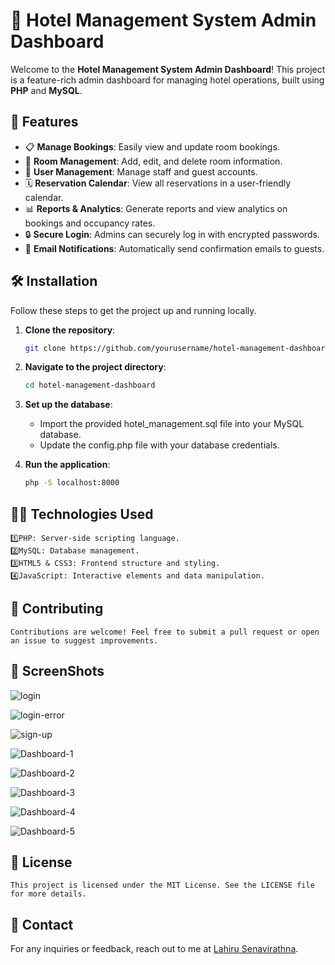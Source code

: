 # 🏨 Hotel Management System Admin Dashboard

Welcome to the **Hotel Management System Admin Dashboard**! This project is a feature-rich admin dashboard for managing hotel operations, built using **PHP** and **MySQL**.

## 🚀 Features

- 📋 **Manage Bookings**: Easily view and update room bookings.
- 🏢 **Room Management**: Add, edit, and delete room information.
- 👥 **User Management**: Manage staff and guest accounts.
- 🗓️ **Reservation Calendar**: View all reservations in a user-friendly calendar.
- 📊 **Reports & Analytics**: Generate reports and view analytics on bookings and occupancy rates.
- 🔒 **Secure Login**: Admins can securely log in with encrypted passwords.
- 📧 **Email Notifications**: Automatically send confirmation emails to guests.

## 🛠️ Installation

Follow these steps to get the project up and running locally.

1. **Clone the repository**:
   ```bash
   git clone https://github.com/yourusername/hotel-management-dashboard.git

2. **Navigate to the project directory**:
    ```bash
   cd hotel-management-dashboard

3. **Set up the database**:
   - Import the provided hotel_management.sql file into your MySQL database.
   - Update the config.php file with your database credentials.
   
4. **Run the application**:
   ```bash
   php -S localhost:8000

## 👨‍💻 Technologies Used

    1️⃣PHP: Server-side scripting language.
    2️⃣MySQL: Database management.
    3️⃣HTML5 & CSS3: Frontend structure and styling.
    4️⃣JavaScript: Interactive elements and data manipulation.

## 🤝 Contributing
    Contributions are welcome! Feel free to submit a pull request or open an issue to suggest improvements.

## 📲 ScreenShots
![login](https://github.com/user-attachments/assets/09277d35-2d39-4e7c-bb25-5993fe7b04b6)

![login-error](https://github.com/user-attachments/assets/32391100-917c-4fa5-b8a8-ffb28a77ee71)

![sign-up](https://github.com/user-attachments/assets/4be625ae-cecd-4c3a-ac5b-851cd0cb44d8)

![Dashboard-1](https://github.com/user-attachments/assets/9ebbf723-a6e7-4bca-9d48-843bce04896f)

![Dashboard-2](https://github.com/user-attachments/assets/69214b6c-f3ab-45aa-b096-f32548ba820c)

![Dashboard-3](https://github.com/user-attachments/assets/08f86216-0f90-477d-94d3-c55f710d0cce)

![Dashboard-4](https://github.com/user-attachments/assets/00cf2c95-5e62-4355-86ea-32d2a6f72a74)

![Dashboard-5](https://github.com/user-attachments/assets/c3e42b11-71fb-4a88-9bdc-777152f3c0e2)


## 📝 License
    This project is licensed under the MIT License. See the LICENSE file for more details.
    
## 📧 Contact
For any inquiries or feedback, reach out to me at [Lahiru Senavirathna](https://bit.ly/Lahiru_Senavirathna).


  
